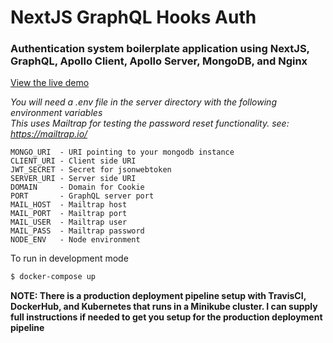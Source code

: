 # NextJS GraphQL Hooks Auth

### Authentication system boilerplate application using NextJS, GraphQL, Apollo Client, Apollo Server, MongoDB, and Nginx

[View the live demo](https://auth.developal.ca)

_You will need a .env file in the server directory with the following environment variables_\
_This uses Mailtrap for testing the password reset functionality. see: https://mailtrap.io/_

```
MONGO_URI  - URI pointing to your mongodb instance
CLIENT_URI - Client side URI
JWT_SECRET - Secret for jsonwebtoken
SERVER_URI - Server side URI
DOMAIN     - Domain for Cookie
PORT       - GraphQL server port
MAIL_HOST  - Mailtrap host
MAIL_PORT  - Mailtrap port
MAIL_USER  - Mailtrap user
MAIL_PASS  - Mailtrap password
NODE_ENV   - Node environment
```

To run in development mode

```sh
$ docker-compose up
```

**NOTE: There is a production deployment pipeline setup with TravisCI, DockerHub, and Kubernetes that runs in a Minikube cluster. I can supply full instructions if needed to get you setup for the production deployment pipeline**
